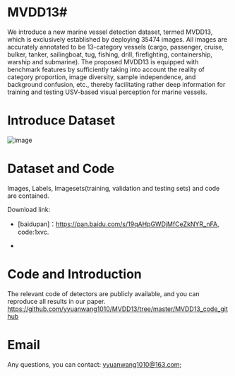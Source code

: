 # MVDD13#

We introduce a new marine vessel detection dataset, termed MVDD13, which is exclusively established by deploying 35474 images. All images are accurately annotated to be 13-category vessels (cargo,
passenger, cruise, bulker, tanker, sailingboat, tug, fishing, drill, firefighting, containership,
warship and submarine). The proposed MVDD13 is equipped with benchmark features by sufficiently taking into account the reality of category proportion, image diversity, sample independence, and background confusion, etc., thereby facilitating rather deep information for training and testing USV-based visual perception for marine vessels.


# Introduce Dataset
![image](https://user-images.githubusercontent.com/63236598/188273495-260a80e9-a2c3-4a82-95d8-c7ca7550b7bc.png)

# Dataset and Code
Images, Labels, Imagesets(training, validation and testing sets) and code are contained. 

Download link:

  * [baidupan]：https://pan.baidu.com/s/19qAHpGWDjMfCeZkNYR_nFA, code:1xvc.
  
  * [Google Drive]: https://drive.google.com/drive/folders/1EzlGyZF9FlZRrI77XBd9Pt7RSuEwbWno?usp=sharing.

# Code and Introduction
The relevant code of detectors are publicly available, and you can reproduce all results in our paper.
https://github.com/yyuanwang1010/MVDD13/tree/master/MVDD13_code_github

# Email
Any questions, you can contact: yyuanwang1010@163.com;
